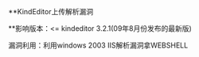 **KindEditor上传解析漏洞 

**影响版本：<= kindeditor 3.2.1(09年8月份发布的最新版) 

漏洞利用：利用windows 2003 IIS解析漏洞拿WEBSHELL 